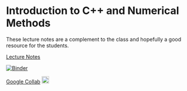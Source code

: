 # Introduction to C++ and Numerical Methods

These lecture notes are a complement to the class and hopefully a good resource for the students.

[Lecture Notes](https://iluvatar1.github.io/ProgCPP-lectures-jupyter/README.html)

[![Binder](https://mybinder.org/badge_logo.svg)](https://mybinder.org/v2/gh/iluvatar1/ProgCPP-lectures-jupyter/HEAD)

[Google Collab](https://colab.research.google.com/)  [<img src="https://upload.wikimedia.org/wikipedia/commons/d/d0/Google_Colaboratory_SVG_Logo.svg" width="20" height="20" alt="Google Collab"/>](https://colab.research.google.com/)




```{tableofcontents}
```
